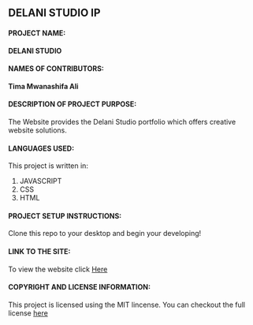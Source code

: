## DELANI STUDIO IP ##
#### **PROJECT NAME:**
__DELANI STUDIO__

#### **NAMES OF CONTRIBUTORS:**
__Tima Mwanashifa Ali__

#### **DESCRIPTION OF PROJECT PURPOSE:**

The Website provides the Delani Studio portfolio which offers creative website solutions. 

#### **LANGUAGES USED:**

This project is written in:
1. JAVASCRIPT 
2. CSS
3. HTML

#### **PROJECT SETUP INSTRUCTIONS:** 
Clone this repo to your desktop and begin your developing!


#### **LINK TO THE SITE:**
To view the website click [Here](Timaali.com)
 
 
#### **COPYRIGHT AND LICENSE INFORMATION:**
 This project is licensed using the MIT lincense.
 You can checkout the full license [here](https://github.com/timaali/Delani-Studio/blob/master/LICENSE)
